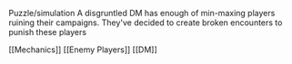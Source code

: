 Puzzle/simulation
A disgruntled DM has enough of min-maxing players ruining their campaigns. They've decided to create broken encounters to punish these players

[[Mechanics]]
[[Enemy Players]]
[[DM]]
